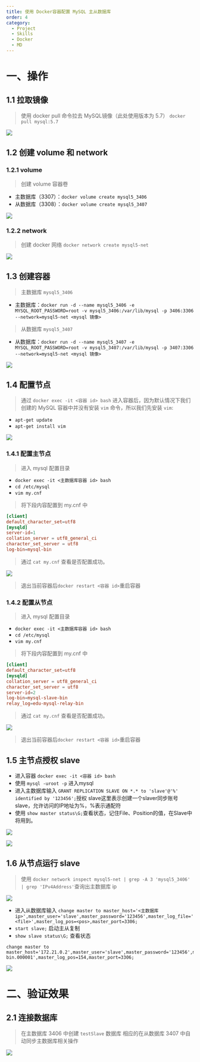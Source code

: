 ```yaml
---
title: 使用 Docker容器配置 MySQL 主从数据库
order: 4
category:
  - Project
  - Skills
  - Docker
  - MD
---
```

# 一、操作

## 1.1 拉取镜像

> 使用 docker pull 命令拉去 MySQL镜像（此处使用版本为 5.7） `docker pull mysql:5.7`


![](https://cola-picgo-1311841992.cos.ap-beijing.myqcloud.com/20230416213853.png)



## 1.2 创建 volume 和 network

### 1.2.1 volume

> 创建 volume 容器卷

-   主数据库（3307）：`docker volume create mysql5_3406`
-   从数据库（3308）：`docker volume create mysql5_3407`

![](https://cola-picgo-1311841992.cos.ap-beijing.myqcloud.com/20230416214018.png)

### 1.2.2 network

> 创建 docker 网络 `docker network create mysql5-net`

![](https://cola-picgo-1311841992.cos.ap-beijing.myqcloud.com/20230416214057.png)


## 1.3 创建容器

> 主数据库 `mysql5_3406`

-   主数据库：`docker run -d --name mysql5_3406 -e MYSQL_ROOT_PASSWORD=root -v mysql5_3406:/var/lib/mysql -p 3406:3306 --network=mysql5-net <mysql 镜像>`

> 从数据库 `mysql5_3407`


-   从数据库：`docker run -d --name mysql5_3407 -e MYSQL_ROOT_PASSWORD=root -v mysql5_3407:/var/lib/mysql -p 3407:3306 --network=mysql5-net <mysql 镜像>`

![](https://cola-picgo-1311841992.cos.ap-beijing.myqcloud.com/20230416214546.png)



## 1.4 配置节点

> 通过 `docker exec -it <容器 id> bash` 进入容器后，因为默认情况下我们创建的 MySQL 容器中并没有安装 `vim` 命令，所以我们先安装 `vim`:

-   `apt-get update`
-   `apt-get install vim`

![](https://cola-picgo-1311841992.cos.ap-beijing.myqcloud.com/20230416215835.png)



### 1.4.1 配置主节点

> 进入 mysql 配置目录

-   `docker exec -it <主数据库容器 id> bash`
-   `cd /etc/mysql`
-   `vim my.cnf`

> 将下段内容配置到 my.cnf 中

```conf
[client]
default_character_set=utf8
[mysqld]
server-id=1 
collation_server = utf8_general_ci
character_set_server = utf8
log-bin=mysql-bin

```

> 通过 `cat my.cnf` 查看是否配置成功。

![](https://cola-picgo-1311841992.cos.ap-beijing.myqcloud.com/20230416221236.png)

> 退出当前容器后`docker restart <容器 id>`重启容器



### 1.4.2 配置从节点

> 进入 mysql 配置目录

-   `docker exec -it <主数据库容器 id> bash`
-   `cd /etc/mysql`
-   `vim my.cnf`

> 将下段内容配置到 my.cnf 中

```conf
[client]
default_character_set=utf8
[mysqld]
collation_server = utf8_general_ci
character_set_server = utf8
server-id=2  
log-bin=mysql-slave-bin   
relay_log=edu-mysql-relay-bin 

```

> 通过 `cat my.cnf` 查看是否配置成功。

![](https://cola-picgo-1311841992.cos.ap-beijing.myqcloud.com/20230416222236.png)

> 退出当前容器后`docker restart <容器 id>`重启容器



## 1.5 主节点授权 slave

- 进入容器 `docker exec -it <容器 id> bash`
- 使用 `mysql -uroot -p` 进入mysql
-   进入主数据库输入 `GRANT REPLICATION SLAVE ON *.* to 'slave'@'%' identified by '123456';`授权 slave这里表示创建一个slaver同步账号slave，允许访问的IP地址为%，%表示通配符
-   使用 `show master status\G;`查看状态，记住File、Position的值，在Slave中将用到。

![](https://cola-picgo-1311841992.cos.ap-beijing.myqcloud.com/20230416221551.png)

![](https://cola-picgo-1311841992.cos.ap-beijing.myqcloud.com/20230416221904.png)


## 1.6 从节点运行 slave

>使用 `docker network inspect mysql5-net | grep -A 3 'mysql5_3406' | grep 'IPv4Address'`查询出主数据库 ip

![](https://cola-picgo-1311841992.cos.ap-beijing.myqcloud.com/20230416220505.png)


-   进入从数据库输入 `change master to master_host='<主数据库 ip>',master_user='slave',master_password='123456',master_log_file='<file>',master_log_pos=<pos>,master_port=3306;`
-   `start slave;` 启动主从复制
-   `show slave status\G;` 查看状态

```shell
change master to master_host='172.21.0.2',master_user='slave',master_password='123456',master_log_file='mysql-bin.000001',master_log_pos=154,master_port=3306;
```

![](https://cola-picgo-1311841992.cos.ap-beijing.myqcloud.com/20230416223103.png)

# 二、验证效果

## 2.1 连接数据库

> 在主数据库 3406 中创建 `testSlave` 数据库
> 相应的在从数据库 3407 中自动同步主数据库相关操作

![](https://cola-picgo-1311841992.cos.ap-beijing.myqcloud.com/20230416223215.png)
